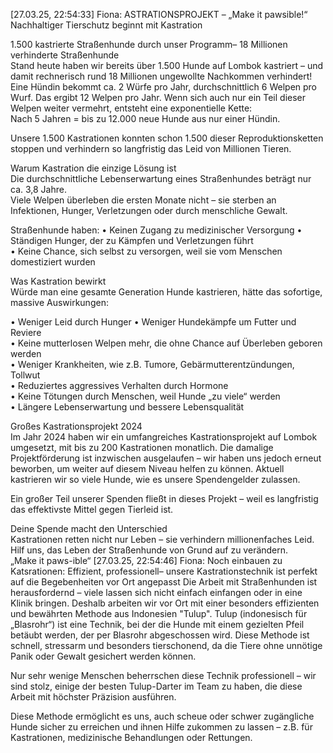 [27.03.25, 22:54:33] Fiona: ASTRATIONSPROJEKT – „Make it pawsible!“  
Nachhaltiger Tierschutz beginnt mit Kastration

1.500 kastrierte Straßenhunde durch unser Programm– 18 Millionen verhinderte Straßenhunde  
Stand heute haben wir bereits über 1.500 Hunde auf Lombok kastriert – und damit rechnerisch rund 18 Millionen ungewollte Nachkommen verhindert!
Eine Hündin bekommt ca. 2 Würfe pro Jahr, durchschnittlich 6 Welpen pro Wurf. Das ergibt 12 Welpen pro Jahr. Wenn sich auch nur ein Teil dieser Welpen weiter vermehrt, entsteht eine exponentielle Kette:  
Nach 5 Jahren = bis zu 12.000 neue Hunde aus nur einer Hündin. 

Unsere 1.500 Kastrationen konnten schon 1.500 dieser Reproduktionsketten stoppen und verhindern so langfristig das Leid von Millionen Tieren.

Warum Kastration die einzige Lösung ist  
Die durchschnittliche Lebenserwartung eines Straßenhundes beträgt nur ca. 3,8 Jahre.  
Viele Welpen überleben die ersten Monate nicht – sie sterben an Infektionen, Hunger, Verletzungen oder durch menschliche Gewalt.  

Straßenhunde haben:
•⁠  ⁠Keinen Zugang zu medizinischer Versorgung
•⁠  ⁠Ständigen Hunger, der zu Kämpfen und Verletzungen führt  
•⁠  ⁠Keine Chance, sich selbst zu versorgen, weil sie vom Menschen domestiziert wurden  

Was Kastration bewirkt  
Würde man eine gesamte Generation Hunde kastrieren, hätte das sofortige, massive Auswirkungen:

•⁠  ⁠Weniger Leid durch Hunger
•⁠  ⁠Weniger Hundekämpfe um Futter und Reviere  
•⁠  ⁠Keine mutterlosen Welpen mehr, die ohne Chance auf Überleben geboren werden  
•⁠  ⁠Weniger Krankheiten, wie z.B. Tumore, Gebärmutterentzündungen, Tollwut  
•⁠  ⁠Reduziertes aggressives Verhalten durch Hormone  
•⁠  ⁠Keine Tötungen durch Menschen, weil Hunde „zu viele“ werden  
•⁠  ⁠Längere Lebenserwartung und bessere Lebensqualität

Großes Kastrationsprojekt 2024  
Im Jahr 2024 haben wir ein umfangreiches Kastrationsprojekt auf Lombok umgesetzt, mit bis zu 200 Kastrationen monatlich.  Die damalige Projektförderung ist inzwischen ausgelaufen – wir haben uns jedoch erneut beworben, um weiter auf diesem Niveau helfen zu können. Aktuell kastrieren wir so viele Hunde, wie es unsere Spendengelder zulassen.

Ein großer Teil unserer Spenden fließt in dieses Projekt – weil es langfristig das effektivste Mittel gegen Tierleid ist.

Deine Spende macht den Unterschied  
Kastrationen retten nicht nur Leben – sie verhindern millionenfaches Leid.
Hilf uns, das Leben der Straßenhunde von Grund auf zu verändern.  
„Make it paws-ible“
[27.03.25, 22:54:46] Fiona: Noch einbauen zu Katsrationen: Effizient, professionell– unsere Kastrationstechnik ist perfekt auf die Begebenheiten vor Ort angepasst
Die Arbeit mit Straßenhunden ist herausfordernd – viele lassen sich nicht einfach einfangen oder in eine Klinik bringen. Deshalb arbeiten wir vor Ort mit einer besonders effizienten und bewährten Methode aus Indonesien "Tulup". Tulup (indonesisch für „Blasrohr“) ist eine Technik, bei der die Hunde mit einem gezielten Pfeil betäubt werden, der per Blasrohr abgeschossen wird. Diese Methode ist schnell, stressarm und besonders tierschonend, da die Tiere ohne unnötige Panik oder Gewalt gesichert werden können.

Nur sehr wenige Menschen beherrschen diese Technik professionell – wir sind stolz, einige der besten Tulup-Darter im Team zu haben, die diese Arbeit mit höchster Präzision ausführen.

Diese Methode ermöglicht es uns, auch scheue oder schwer zugängliche Hunde sicher zu erreichen und ihnen Hilfe zukommen zu lassen – z.B. für Kastrationen, medizinische Behandlungen oder Rettungen.
